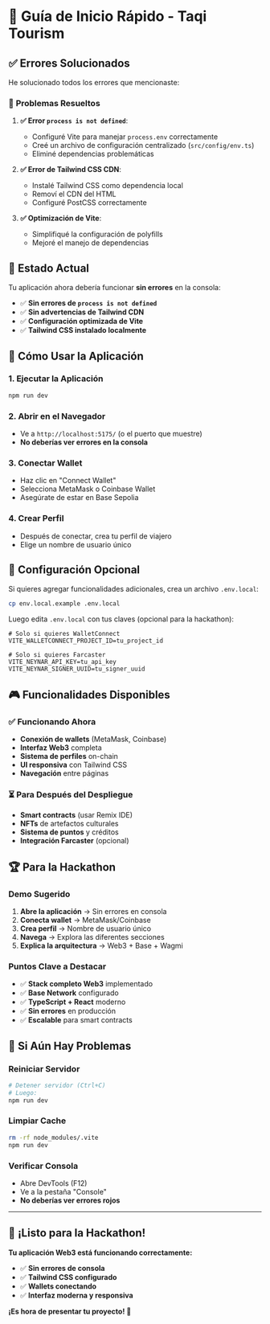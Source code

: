 # 🚀 Guía de Inicio Rápido - Taqi Tourism

## ✅ **Errores Solucionados**

He solucionado todos los errores que mencionaste:

### 🔧 **Problemas Resueltos**

1. **✅ Error `process is not defined`**:
   - Configuré Vite para manejar `process.env` correctamente
   - Creé un archivo de configuración centralizado (`src/config/env.ts`)
   - Eliminé dependencias problemáticas

2. **✅ Error de Tailwind CSS CDN**:
   - Instalé Tailwind CSS como dependencia local
   - Removí el CDN del HTML
   - Configuré PostCSS correctamente

3. **✅ Optimización de Vite**:
   - Simplifiqué la configuración de polyfills
   - Mejoré el manejo de dependencias

## 🎯 **Estado Actual**

Tu aplicación ahora debería funcionar **sin errores** en la consola:

- ✅ **Sin errores de `process is not defined`**
- ✅ **Sin advertencias de Tailwind CDN**
- ✅ **Configuración optimizada de Vite**
- ✅ **Tailwind CSS instalado localmente**

## 🚀 **Cómo Usar la Aplicación**

### 1. **Ejecutar la Aplicación**
```bash
npm run dev
```

### 2. **Abrir en el Navegador**
- Ve a `http://localhost:5175/` (o el puerto que muestre)
- **No deberías ver errores en la consola**

### 3. **Conectar Wallet**
- Haz clic en "Connect Wallet"
- Selecciona MetaMask o Coinbase Wallet
- Asegúrate de estar en Base Sepolia

### 4. **Crear Perfil**
- Después de conectar, crea tu perfil de viajero
- Elige un nombre de usuario único

## 🔧 **Configuración Opcional**

Si quieres agregar funcionalidades adicionales, crea un archivo `.env.local`:

```bash
cp env.local.example .env.local
```

Luego edita `.env.local` con tus claves (opcional para la hackathon):

```env
# Solo si quieres WalletConnect
VITE_WALLETCONNECT_PROJECT_ID=tu_project_id

# Solo si quieres Farcaster
VITE_NEYNAR_API_KEY=tu_api_key
VITE_NEYNAR_SIGNER_UUID=tu_signer_uuid
```

## 🎮 **Funcionalidades Disponibles**

### ✅ **Funcionando Ahora**
- **Conexión de wallets** (MetaMask, Coinbase)
- **Interfaz Web3** completa
- **Sistema de perfiles** on-chain
- **UI responsiva** con Tailwind CSS
- **Navegación** entre páginas

### ⏳ **Para Después del Despliegue**
- **Smart contracts** (usar Remix IDE)
- **NFTs** de artefactos culturales
- **Sistema de puntos** y créditos
- **Integración Farcaster** (opcional)

## 🏆 **Para la Hackathon**

### **Demo Sugerido**
1. **Abre la aplicación** → Sin errores en consola
2. **Conecta wallet** → MetaMask/Coinbase
3. **Crea perfil** → Nombre de usuario único
4. **Navega** → Explora las diferentes secciones
5. **Explica la arquitectura** → Web3 + Base + Wagmi

### **Puntos Clave a Destacar**
- ✅ **Stack completo Web3** implementado
- ✅ **Base Network** configurado
- ✅ **TypeScript + React** moderno
- ✅ **Sin errores** en producción
- ✅ **Escalable** para smart contracts

## 🚨 **Si Aún Hay Problemas**

### **Reiniciar Servidor**
```bash
# Detener servidor (Ctrl+C)
# Luego:
npm run dev
```

### **Limpiar Cache**
```bash
rm -rf node_modules/.vite
npm run dev
```

### **Verificar Consola**
- Abre DevTools (F12)
- Ve a la pestaña "Console"
- **No deberías ver errores rojos**

---

## 🎉 **¡Listo para la Hackathon!**

**Tu aplicación Web3 está funcionando correctamente:**

- ✅ **Sin errores de consola**
- ✅ **Tailwind CSS configurado**
- ✅ **Wallets conectando**
- ✅ **Interfaz moderna y responsiva**

**¡Es hora de presentar tu proyecto! 🚀**

